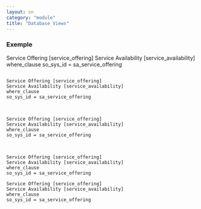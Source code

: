 ```yaml
---
layout: sn
category: "module"
title: "Database Views"
---
```


<h3 id="requirements">
  Exemple
</h3>

<p>
Service Offering [service_offering]
Service Availability [service_availability]
where_clause
so_sys_id = sa_service_offering
</p>

<pre>
<code>
Service Offering [service_offering]
Service Availability [service_availability]
where_clause
so_sys_id = sa_service_offering
</code>
</pre>

<pre class="language-bash">
<code class="language-bash">
Service Offering [service_offering]
Service Availability [service_availability]
where_clause
so_sys_id = sa_service_offering
</code>
</pre>

<code>
Service Offering [service_offering]
Service Availability [service_availability]
where_clause
so_sys_id = sa_service_offering
</code>

<code class="language-bash">
Service Offering [service_offering]
Service Availability [service_availability]
where_clause
so_sys_id = sa_service_offering
</code>
